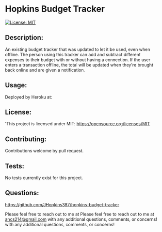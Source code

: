 # Hopkins Budget Tracker 
  
  [![License: MIT](https://img.shields.io/badge/License-MIT-yellow.svg)](https://opensource.org/licenses/MIT)
  
  ## Description: 
  An existing budget tracker that was updated to let it be used, even when offline. The person using this tracker can add and subtract different expenses to their budget with or without having a connection. If the user enters a transaction offline, the total will be updated when they're brought back online and are given a notification.

  ## Usage: 
  Deployed by Heroku at: 

  ## License: 
  'This project is licensed under MIT: https://opensource.org/licenses/MIT

  ## Contributing: 
  Contributions welcome by pull request.

  ## Tests: 
  No tests currently exist for this project.

  ## Questions: 
  https://github.com/JHopkins387/hopkins-budget-tracker

  Please feel free to reach out to me at Please feel free to reach out to me at ancs214@gmail.com with any additional questions, comments, or concerns! with any additional questions, comments, or concerns!
